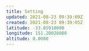 ```yaml
---
title: Setting
updated: 2021-08-23 09:39:09Z
created: 2021-08-23 09:39:05Z
latitude: -33.85910000
longitude: 151.20020000
altitude: 0.0000
---
```


